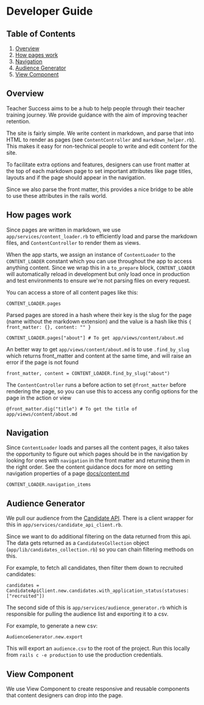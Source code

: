 # Developer Guide

## Table of Contents

 1. [Overview](#overview)
 2. [How pages work](#how-pages-work)
 3. [Navigation](#navigation)
 4. [Audience Generator](#audience-generator)
 5. [View Component](#view-component)

## Overview

Teacher Success aims to be a hub to help people through their teacher training journey. We provide guidance with the aim of improving teacher retention.

The site is fairly simple. We write content in markdown, and parse that into HTML to render as pages (see `ContentController` and `markdown_helper.rb`). This makes it easy for non-technical people to write and edit content for the site.

To facilitate extra options and features, designers can use front matter at the top of each markdown page to set important attributes like page titles, layouts and if the page should appear in the navigation.

Since we also parse the front matter, this provides a nice bridge to be able to use these attributes in the rails world.

## How pages work

Since pages are written in markdown, we use `app/services/content_loader.rb` to efficiently load and parse the markdown files, and `ContentController` to render them as views.

When the app starts, we assign an instance of `ContentLoader` to the `CONTENT_LOADER` constant which you can use throughout the app to access anything content. Since we wrap this in a `to_prepare` block, `CONTENT_LOADER` will automatically reload in development but only load once in production and test environments to ensure we're not parsing files on every request.

You can access a store of all content pages like this:

```
CONTENT_LOADER.pages
```

Parsed pages are stored in a hash where their key is the slug for the page (name without the markdown extension) and the value is a hash like this `{ front_matter: {}, content: "" }`

```
CONTENT_LOADER.pages["about"] # To get app/views/content/about.md
```

An better way to get `app/views/content/about.md` is to use `.find_by_slug` which returns front_matter and content at the same time, and will raise an error if the page is not found

```
front_matter, content = CONTENT_LOADER.find_by_slug("about")
```

The `ContentController` runs a before action to set `@front_matter` before rendering the page, so you can use this to access any config options for the page in the action or view

```
@front_matter.dig("title") # To get the title of app/views/content/about.md
```

## Navigation

Since `ContentLoader` loads and parses all the content pages, it also takes the opportunity to figure out which pages should be in the navigation by looking for ones with `navigation` in the front matter and returning them in the right order. See the content guidance docs for more on setting navigation properties of a page [docs/content.md](docs/content.md)

```
CONTENT_LOADER.navigation_items
```

## Audience Generator

We pull our audience from the [Candidate API](https://www.apply-for-teacher-training.service.gov.uk/candidate-api). There is a client wrapper for this in `app/services/candidate_api_client.rb`.

Since we want to do additional filtering on the data returned from this api. The data gets returned as a `CandidatesCollection` object (`app/lib/candidates_collection.rb`) so you can chain filtering methods on this.

For example, to fetch all candidates, then filter them down to recruited candidates:

```
candidates = CandidateApiClient.new.candidates.with_application_status(statuses: ["recruited"])
```

The second side of this is `app/services/audience_generator.rb` which is responsible for pulling the audience list and exporting it to a csv.

For example, to generate a new csv:

```
AudienceGenerator.new.export
```

This will export an `audience.csv` to the root of the project. Run this locally from `rails c -e production` to use the production credentials.

## View Component

We use View Component to create responsive and reusable components that content designers can drop into the page.
